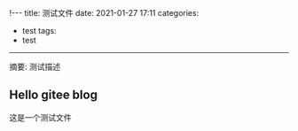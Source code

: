 !---
title: 测试文件
date: 2021-01-27 17:11
categories:
- test
tags:
- test
---
  
  
摘要: 测试描述
<!-- more -->


## Hello gitee blog 

这是一个测试文件
